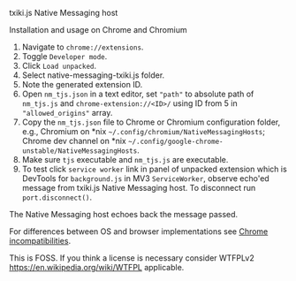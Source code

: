 txiki.js Native Messaging host

Installation and usage on Chrome and Chromium

1. Navigate to `chrome://extensions`.
2. Toggle `Developer mode`.
3. Click `Load unpacked`.
4. Select native-messaging-txiki.js folder.
5. Note the generated extension ID.
6. Open `nm_tjs.json` in a text editor, set `"path"` to absolute path of `nm_tjs.js` and `chrome-extension://<ID>/` using ID from 5 in `"allowed_origins"` array. 
7. Copy the `nm_tjs.json` file to Chrome or Chromium configuration folder, e.g., Chromium on \*nix `~/.config/chromium/NativeMessagingHosts`; Chrome dev channel on \*nix `~/.config/google-chrome-unstable/NativeMessagingHosts`.
8. Make sure `tjs` executable and `nm_tjs.js` are executable.
9. To test click `service worker` link in panel of unpacked extension which is DevTools for `background.js` in MV3 `ServiceWorker`, observe echo'ed message from txiki.js Native Messaging host. To disconnect run `port.disconnect()`.

The Native Messaging host echoes back the message passed. 

For differences between OS and browser implementations see [Chrome incompatibilities](https://developer.mozilla.org/en-US/docs/Mozilla/Add-ons/WebExtensions/Chrome_incompatibilities#native_messaging).

This is FOSS. If you think a license is necessary consider WTFPLv2 https://en.wikipedia.org/wiki/WTFPL applicable.
